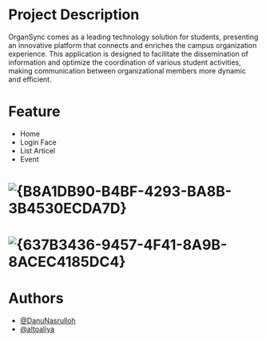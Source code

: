 # Project Description
OrganSync comes as a leading technology solution for students, presenting an innovative platform that connects and enriches the campus organization experience. This application is designed to facilitate the dissemination of information and optimize the coordination of various student activities, making communication between organizational members more dynamic and efficient.
# Feature
- Home
- Login Face
- List Articel
- Event
# ![{B8A1DB90-B4BF-4293-BA8B-3B4530ECDA7D}](https://github.com/user-attachments/assets/c4cde24f-8e76-4d67-a0eb-70eb0887c880)

# ![{637B3436-9457-4F41-8A9B-8ACEC4185DC4}](https://github.com/user-attachments/assets/c6c06eb0-a790-4ed6-8928-3cefde920659)
# Authors
- [@DanuNasrulloh](https://github.com/DanuNasrulloh)
- [@altoaliya](https://github.com/altoaliya)

